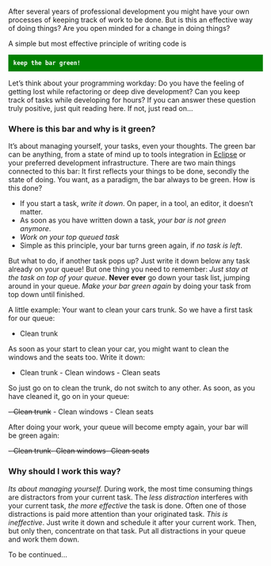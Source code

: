 
After several years of professional development you might have your own processes of keeping track of work to be done. But is this an effective way of doing things? Are you open minded for a change in doing things?

A simple but most effective principle of writing code is <div style="color: white; width: 100%; background: green; padding-bottom: 10px; padding-top: 10px; padding-left: 10px; margin-bottom: 15px;">**`keep the bar green!`**</div>
Let’s think about your programming workday: Do you have the feeling of getting lost while refactoring or deep dive development? Can you keep track of tasks while developing for hours? If you can answer these question truly positive, just quit reading here. If not, just read on…

### Where is this bar and why is it green?

It’s about managing yourself, your tasks, even your thoughts. The green bar can be anything, from a state of mind up to tools integration in [Eclipse](http://eclipse.org "Eclipse") or your preferred development infrastructure. There are two main things connected to this bar: It first reflects your things to be done, secondly the state of doing. You want, as a paradigm, the bar always to be green. How is this done?

- If you start a task, *write it down*. On paper, in a tool, an editor, it doesn’t matter.
- As soon as you have written down a task, *your bar is not green anymore*.
- *Work on your top queued task*
- Simple as this principle, your bar turns green again, if *no task is left*.

But what to do, if another task pops up? Just write it down below any task already on your queue! But one thing you need to remember: *Just stay at the task on top of your queue*. **Never ever** go down your task list, jumping around in your queue. *Make your bar green again* by doing your task from top down until finished.

A little example: Your want to clean your cars trunk. So we have a first task for our queue:

- Clean trunk

As soon as your start to clean your car, you might want to clean the windows and the seats too. Write it down:

- Clean trunk - Clean windows - Clean seats

So just go on to clean the trunk, do not switch to any other. As soon, as you have cleaned it, go on in your queue:

<del>- Clean trunk</del> - Clean windows - Clean seats

After doing your work, your queue will become empty again, your bar will be green again:

<del>- Clean trunk</del><del>- Clean windows</del><del>- Clean seats</del>

### Why should I work this way?

*Its about managing yourself.* During work, the most time consuming things are distractors from your current task. The *less distraction* interferes with your current task, *the more effective* the task is done. Often one of those distractions is paid more attention than your originated task. *This is ineffective*. Just write it down and schedule it after your current work. Then, but only then, concentrate on that task. Put all distractions in your queue and work them down.

To be continued…


